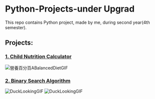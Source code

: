 # Python-Projects-under Upgrad
This repo contains Python project, made by me, during second year(4th semester).

## Projects:
### <a href="https://github.com/singhmansi25/Python-Projects-upgrad-/tree/main/Child%20Nutrition%20Calculator">1. Child Nutrition Calculator </a>
![營養百分百ABalancedDietGIF](https://user-images.githubusercontent.com/76874762/149952606-ca5c93af-1da7-4dbc-a52e-3ae3c7d3c67d.gif)

### <a href="https://github.com/singhmansi25/Python-Projects-upgrad-/tree/main/Binary_Search_Algorithm">2. Binary Search Algorithm </a>
![DuckLookingGIF](https://user-images.githubusercontent.com/76874762/153716040-a18c1710-5bb6-4f81-889e-43148a3f1e6a.gif)
![DuckLookingGIF](https://user-images.githubusercontent.com/76874762/153716040-a18c1710-5bb6-4f81-889e-43148a3f1e6a.gif)
